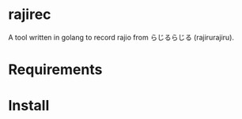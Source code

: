 # rajirec

A tool written in golang to record rajio from らじるらじる (rajirurajiru).

# Requirements

# Install
